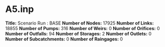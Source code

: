 # A5.inp
**Title:** Scenario Run :  BASE
**Number of Nodes:** 17925
**Number of Links:** 18855
**Number of Pumps:** 316
**Number of Weirs:** 0
**Number of Orifices:** 0
**Number of Outfalls:** 94
**Number of Storages:** 2
**Number of Outlets:** 0
**Number of Subcatchments:** 0
**Number of Raingages:** 0
